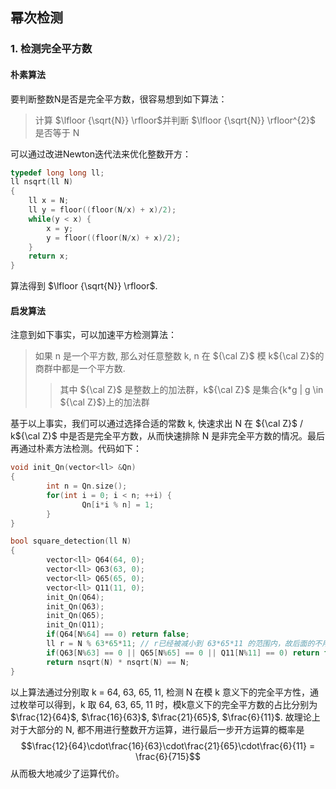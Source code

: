 ## 幂次检测
### 1. 检测完全平方数
#### 朴素算法
要判断整数N是否是完全平方数，很容易想到如下算法：
>计算 $\lfloor {\sqrt{N}} \rfloor$并判断 $\lfloor {\sqrt{N}} \rfloor^{2}$ 是否等于 N

可以通过改进Newton迭代法来优化整数开方：

```cpp
typedef long long ll;
ll nsqrt(ll N)
{
    ll x = N;
    ll y = floor((floor(N/x) + x)/2);
    while(y < x) {
        x = y;
        y = floor((floor(N/x) + x)/2);
    }
    return x;
}
```
算法得到 $\lfloor {\sqrt{N}} \rfloor$.

#### 启发算法
注意到如下事实，可以加速平方检测算法：
>如果 n 是一个平方数, 那么对任意整数 k, n 在 ${\cal Z}$ 模 k${\cal Z}$的商群中都是一个平方数.
>>其中 ${\cal Z}$ 是整数上的加法群，k${\cal Z}$ 是集合{k*g | g \in ${\cal Z}$}上的加法群

基于以上事实，我们可以通过选择合适的常数 k, 快速求出 N 在 ${\cal Z}$ / k${\cal Z}$ 中是否是完全平方数，从而快速排除 N 是非完全平方数的情况。最后再通过朴素方法检测。代码如下：
```cpp
void init_Qn(vector<ll> &Qn)
{
        int n = Qn.size();
        for(int i = 0; i < n; ++i) {
                Qn[i*i % n] = 1;
        }
}

bool square_detection(ll N)
{
        vector<ll> Q64(64, 0);
        vector<ll> Q63(63, 0);
        vector<ll> Q65(65, 0);
        vector<ll> Q11(11, 0);
        init_Qn(Q64);
        init_Qn(Q63);
        init_Qn(Q65);
        init_Qn(Q11);
        if(Q64[N%64] == 0) return false;
        ll r = N % 63*65*11; // r已经被减小到 63*65*11 的范围内，故后面的不用再减小也不要紧
        if(Q63[N%63] == 0 || Q65[N%65] == 0 || Q11[N%11] == 0) return false;
        return nsqrt(N) * nsqrt(N) == N;
}
```
以上算法通过分别取 k = 64, 63, 65, 11, 检测 N 在模 k 意义下的完全平方性，通过枚举可以得到，k 取 64, 63, 65, 11 时，模k意义下的完全平方数的占比分别为 $\frac{12}{64}$, $\frac{16}{63}$, $\frac{21}{65}$, $\frac{6}{11}$.
故理论上对于大部分的 N, 都不用进行整数开方运算，进行最后一步开方运算的概率是
$$\frac{12}{64}\cdot\frac{16}{63}\cdot\frac{21}{65}\cdot\frac{6}{11} = \frac{6}{715}$$
从而极大地减少了运算代价。
